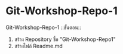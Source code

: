 # Git-Workshop-Repo-1
Git-Workshop-Repo-1
::ขั้นตอน::
1. สร้าง Repository ชื่อ "Git-Workshop-Repo1"
2. สร้างไฟล์ Readme.md
